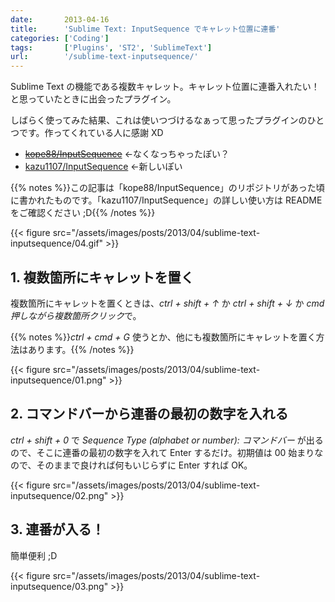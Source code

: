 ```yaml
---
date:       2013-04-16
title:      'Sublime Text: InputSequence でキャレット位置に連番'
categories: ['Coding']
tags:       ['Plugins', 'ST2', 'SublimeText']
url:        '/sublime-text-inputsequence/'
---
```


Sublime Text の機能である複数キャレット。キャレット位置に連番入れたい！と思っていたときに出会ったプラグイン。

しばらく使ってみた結果、これは使いつづけるなぁって思ったプラグインのひとつです。作ってくれている人に感謝 XD

- ~~[kope88/InputSequence](https://github.com/kope88/InputSequence)~~ ←なくなっちゃったぽい？
- [kazu1107/InputSequence](https://github.com/kazu1107/InputSequence) ←新しいぽい

{{% notes %}}この記事は「kope88/InputSequence」のリポジトリがあった頃に書かれたものです。「kazu1107/InputSequence」の詳しい使い方は README をご確認ください ;D{{% /notes %}}

{{< figure src="/assets/images/posts/2013/04/sublime-text-inputsequence/04.gif" >}}

## 1. 複数箇所にキャレットを置く

複数箇所にキャレットを置くときは、*ctrl + shift + ↑* か *ctrl + shift + ↓* か *cmd 押しながら複数箇所クリック*で。

{{% notes %}}*ctrl + cmd + G* 使うとか、他にも複数箇所にキャレットを置く方法はあります。{{% /notes %}}

{{< figure src="/assets/images/posts/2013/04/sublime-text-inputsequence/01.png" >}}

## 2. コマンドバーから連番の最初の数字を入れる

*ctrl + shift + 0* で *Sequence Type (alphabet or number): コマンドバー* が出るので、そこに連番の最初の数字を入れて Enter するだけ。初期値は 00 始まりなので、そのままで良ければ何もいじらずに Enter すれば OK。

{{< figure src="/assets/images/posts/2013/04/sublime-text-inputsequence/02.png" >}}

## 3. 連番が入る！

簡単便利 ;D

{{< figure src="/assets/images/posts/2013/04/sublime-text-inputsequence/03.png" >}}

